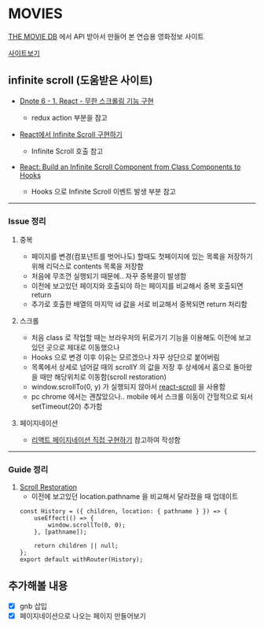 # MOVIES

[THE MOVIE DB](https://developers.themoviedb.org/3/getting-started/introduction) 에서 API 받아서 만들어 본 연습용 영화정보 사이트

[사이트보기](https://seonn.netlify.com/)


## infinite scroll (도움받은 사이트)

- [Dnote 6 - 1. React - 무한 스크롤링 기능 구현](https://velog.io/@killi8n/Dnote-6-1.-React-%EB%AC%B4%ED%95%9C-%EC%8A%A4%ED%81%AC%EB%A1%A4%EB%A7%81-%EA%B8%B0%EB%8A%A5-%EA%B5%AC%ED%98%84.-79jmep7xes)
    - redux action 부분을 참고
    
    
- [React에서 Infinite Scroll 구현하기](https://medium.com/@ghur2002/react%EC%97%90%EC%84%9C-infinite-scroll-%EA%B5%AC%ED%98%84%ED%95%98%EA%B8%B0-128d64ea24b5)
    - Infinite Scroll 호출 참고


- [React: Build an Infinite Scroll Component from Class Components to Hooks](https://medium.com/@sligaralex/react-build-an-infinite-scroll-component-from-class-components-to-hooks-649107116add)
    - Hooks 으로 Infinite Scroll 이벤트 발생 부분 참고

- - -
 ### Issue 정리
 1. 중복
     * 페이지를 변경(컴포넌트를 벗어나도) 할때도 첫페이지에 있는 목록을 저장하기 위해 리덕스로 contents 목록을 저장함
     * 처음에 무조껀 실행되기 때문에.. 자꾸 중복콜이 발생함
     * 이전에 보고있던 페이지와 호출되야 하는 페이지를 비교해서 중복 호출되면 return
     * 추가로 호출한 배열의 마지막 id 값을 서로 비교해서 중복되면 return 처리함
     
 2. 스크롤
    * 처음 class 로 작업할 때는 브라우저의 뒤로가기 기능을 이용해도 이전에 보고 있던 곳으로 제대로 이동했으나
    * Hooks 으로 변경 이후 이유는 모르겠으나 자꾸 상단으로 붙어버림
    * 목록에서 상세로 넘어갈 때의 scrollY 의 값을 저장 후 상세에서 홈으로 돌아왔을 때만 해당위치로 이동함(scroll restoration)
    * window.scrollTo(0, y) 가 실행되지 않아서 [react-scroll](https://github.com/fisshy/react-scroll) 을 사용함
    * pc chrome 에서는 괜찮았으나.. mobile 에서 스크롤 이동이 간헐적으로 되서 setTimeout(20) 추가함

3. 페이지네이션
    * [리액트 페이지네이션 직접 구현하기](https://medium.com/@han7096/%EB%A6%AC%EC%95%A1%ED%8A%B8-%ED%8E%98%EC%9D%B4%EC%A7%80%EB%84%A4%EC%9D%B4%EC%85%98-%EA%B5%AC%ED%98%84%ED%95%98%EA%B8%B0-eb4f0f4a1da0) 참고하여 작성함

 - - -
 ### Guide 정리
 1. [Scroll Restoration](https://github.com/ReactTraining/react-router/blob/master/packages/react-router-dom/docs/guides/scroll-restoration.md)
    - 이전에 보고있던 location.pathname 을 비교해서 달라졌을 때 업데이트
    ```
    const History = ({ children, location: { pathname } }) => {
        useEffect(() => {
            window.scrollTo(0, 0);
        }, [pathname]);
        
        return children || null;
    };
    export default withRouter(History);
    ```
     
 ## 추가해볼 내용
 - [x] gnb 삽입
 - [x] 페이지네이션으로 나오는 페이지 만들어보기